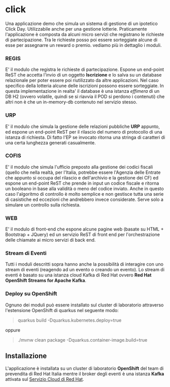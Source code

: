 # click
Una applicazione demo che simula un sistema di gestione di un ipotetico Click Day.
Utilizzabile anche per una gestione lotterie.
Praticamente l'applicazione è composta da alcuni micro servizi che registrano le richieste di partecipazione. Tra le richieste posso poi essere sorteggiate alcune di esse per assegnarre un reward o premio. vediamo più in dettaglio i moduli.

### REGIS
E' il modulo che registra le richieste di partecipazione. Espone un end-point ReST che accetta l'invio di un oggetto **Iscrizione** e lo salva su un database relazionale per poter essere poi riutilizzato da altre applicazioni. Nel caso specifico della lotteria alcune delle iscrizioni possono essere sorteggiate. In questa implementazione in realta' il database è una istanza *effimera* di un DB H2 (ovvero volatile, quindi se si riavvia il POD si perdono i contenuti) che altri non è che un in-memory-db contenuto nel servizio stesso.

### URP
E' il modulo che simula la gestione delle relazioni pubbliche **URP** appunto, ed espone un end-point ReST per il rilascio del numero di protocollo di una istanza di richiesta. Di fatto l'EP se invocato ritorna una stringa di caratteri di una certa lunghezza generati casualmente.

### COFIS
E' il modulo che simula l'ufficio preposto alla gestione dei codici fiscali (quello che nella realtà, per l'Italia, potrebbe essere l'Agenzia delle Entrate che appunto si occupa del rilascio e dell'archivio e la gestione dei CF) ed espone un end-point ReST che prende in input un codice fiscale e ritorna un booleano in base alla validità o meno del codice inviato. Anche in questo caso l'algoritmo di controllo è molto semplice e non gestisce tutta una serie di casistiche ed eccezioni che andrebbero invece considerate. Serve solo a simulare un controllo sulla richiesta.

### WEB
E' il modulo di front-end che espone alcune pagine web (basate su HTML + Bootstrap + JQuery) ed un servizio ReST di front end per l'orchestrazione delle chiamate ai micro servizi di back end.

### Stream di Eventi
Tutti i moduli descritti sopra hanno anche la possibilità di interagire con uno stream di eventi (reagendo ad un evento o creando un evento). Lo stream di eventi è basato su una istanza cloud Kafka di Red Hat ovvero **Red Hat OpenShift Streams for Apache Kafka**.

### Deploy su OpenShift
Ognuno dei moduli può essere installato sul cluster di laboratorio attraverso l'estensione OpenShift di quarkus nel seguente modo:

>
> quarkus build -Dquarkus.kubernetes.deploy=true 

oppure

> 
> ./mvnw clean package -Dquarkus.container-image.build=true

## Installazione
L'applicazione è installata su un cluster di laboratorio **OpenShift** del team di prevendita di Red Hat Italia mentre il broker degli eventi è una istanza **Kafka** attivata sul [Servizio Cloud di Red Hat](https://developers.redhat.com/products/red-hat-openshift-streams-for-apache-kafka/getting-started?extIdCarryOver=true&intcmp=7013a000002D1gVAAS&sc_cid=701f2000001OH7TAAW).